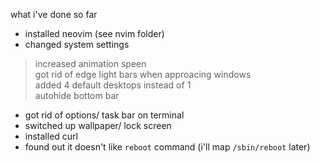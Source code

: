 what i've done so far
- installed neovim (see nvim folder)
- changed system settings
>   increased animation speen<br>
>   got rid of edge light bars when approacing windows<br>
>   added 4 default desktops instead of 1<br>
>   autohide bottom bar<br>
- got rid of options/ task bar on terminal
- switched up wallpaper/ lock screen
- installed curl
- found out it doesn't like `reboot` command (i'll map `/sbin/reboot` later)
